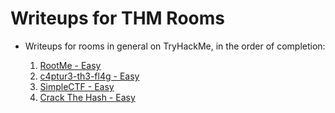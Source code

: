 # Writeups for THM Rooms

* Writeups for rooms in general on TryHackMe, in the order of completion:

    1. [RootMe - Easy](RootMe.txt)
    2. [c4ptur3-th3-fl4g - Easy](c4ptur3-th3-fl4g.txt)
    3. [SimpleCTF - Easy](simplectf.txt)
    4. [Crack The Hash - Easy](CrackTheHash.txt)
